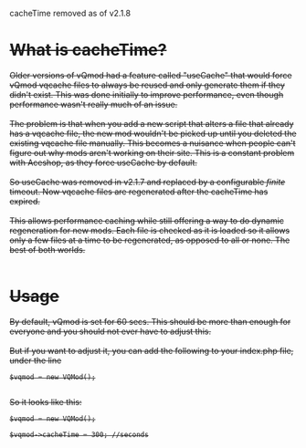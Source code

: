 cacheTime removed as of v2.1.8

<s>
<h1>What is cacheTime?</h1>

Older versions of vQmod had a feature called "useCache" that would force vQmod vqcache files to always be reused and only generate them if they didn't exist. This was done initially to improve performance, even though performance wasn't really much of an issue.<br>
<br>
The problem is that when you add a new script that alters a file that already has a vqcache file, the new mod wouldn't be picked up until you deleted the existing vqcache file manually. This becomes a nuisance when people can't figure out why mods aren't working on their site. This is a constant problem with Aceshop, as they force useCache by default.<br>
<br>
So useCache was removed in v2.1.7 and replaced by a configurable <i>finite</i> timeout. Now vqcache files are regenerated after the cacheTime has expired.<br>
<br>
This allows performance caching while still offering a way to do dynamic regeneration for new mods. Each file is checked as it is loaded so it allows only a few files at a time to be regenerated, as opposed to all or none. The best of both worlds.<br>
<br>
<h1>Usage</h1>

By default, vQmod is set for 60 secs. This should be more than enough for everyone and you should not ever have to adjust this.<br>
<br>
But if you want to adjust it, you can add the following to your index.php file, under the line<br>
<pre><code>$vqmod = new VQMod();<br>
</code></pre>

So it looks like this:<br>
<pre><code>$vqmod = new VQMod();<br>
$vqmod-&gt;cacheTime = 300; //seconds<br>
</code></pre>
</s>